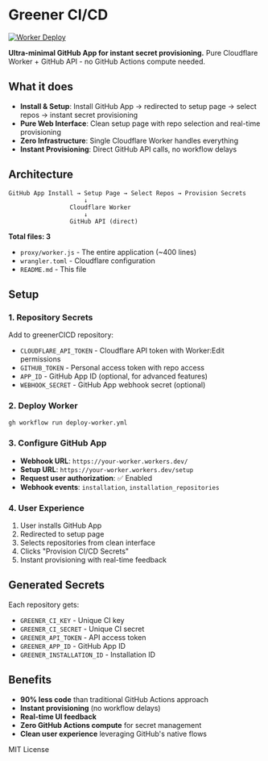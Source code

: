 # Greener CI/CD

[![Worker Deploy](https://github.com/greener-hayden/greenerCICD/actions/workflows/deploy-worker.yml/badge.svg)](https://github.com/greener-hayden/greenerCICD/actions/workflows/deploy-worker.yml)

**Ultra-minimal GitHub App for instant secret provisioning.** Pure Cloudflare Worker + GitHub API - no GitHub Actions compute needed.

## What it does
- **Install & Setup**: Install GitHub App → redirected to setup page → select repos → instant secret provisioning
- **Pure Web Interface**: Clean setup page with repo selection and real-time provisioning
- **Zero Infrastructure**: Single Cloudflare Worker handles everything
- **Instant Provisioning**: Direct GitHub API calls, no workflow delays

## Architecture

```
GitHub App Install → Setup Page → Select Repos → Provision Secrets
                     ↓
                 Cloudflare Worker
                     ↓
                 GitHub API (direct)
```

**Total files: 3**
- `proxy/worker.js` - The entire application (~400 lines)
- `wrangler.toml` - Cloudflare configuration
- `README.md` - This file

## Setup

### 1. Repository Secrets
Add to greenerCICD repository:
- `CLOUDFLARE_API_TOKEN` - Cloudflare API token with Worker:Edit permissions
- `GITHUB_TOKEN` - Personal access token with repo access
- `APP_ID` - GitHub App ID (optional, for advanced features)
- `WEBHOOK_SECRET` - GitHub App webhook secret (optional)

### 2. Deploy Worker
```bash
gh workflow run deploy-worker.yml
```

### 3. Configure GitHub App
- **Webhook URL**: `https://your-worker.workers.dev/`
- **Setup URL**: `https://your-worker.workers.dev/setup`
- **Request user authorization**: ✅ Enabled
- **Webhook events**: `installation`, `installation_repositories`

### 4. User Experience
1. User installs GitHub App
2. Redirected to setup page
3. Selects repositories from clean interface
4. Clicks "Provision CI/CD Secrets"
5. Instant provisioning with real-time feedback

## Generated Secrets

Each repository gets:
- `GREENER_CI_KEY` - Unique CI key
- `GREENER_CI_SECRET` - Unique CI secret
- `GREENER_API_TOKEN` - API access token
- `GREENER_APP_ID` - GitHub App ID
- `GREENER_INSTALLATION_ID` - Installation ID

## Benefits

- **90% less code** than traditional GitHub Actions approach
- **Instant provisioning** (no workflow delays)
- **Real-time UI feedback**
- **Zero GitHub Actions compute** for secret management
- **Clean user experience** leveraging GitHub's native flows

MIT License